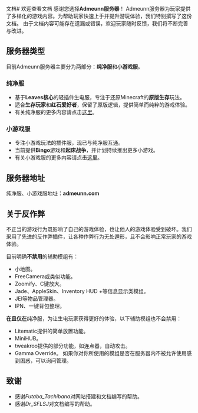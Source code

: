 文档# 欢迎查看文档
感谢您选择**Admeunn服务器**！
Admeunn服务器为玩家提供了多样化的游戏内容。为帮助玩家快速上手并提升游玩体验，我们特别撰写了这份文档。
由于文档内容可能存在遗漏或错误，欢迎玩家随时反馈，我们将不断完善与改进。

## 服务器类型
目前Admeunn服务器主要分为两部分：**纯净服**和**小游戏服**。

### 纯净服
- 基于**Leaves核心**的轻插件生电服，专注于还原Minecraft的**原版生存**玩法。
- 适合**生存玩家**和**红石爱好者**，保留了原版逻辑，提供简单而纯粹的游戏体验。
- 有关纯净服的更多内容请点击[这里](/vanilla/vanilla)。

### 小游戏服
- 专注小游戏玩法的插件服，现已与纯净服互通。
- 当前提供**Bingo**游戏和**起床战争**，并计划持续推出更多小游戏。
- 有关小游戏服的更多内容请点击[这里](/minigames/minigames)。

## 服务器地址
纯净服、小游戏服地址：**admeunn.com**

## 关于反作弊
不正当的游戏行为既影响了自己的游戏体验，也让他人的游戏体验受到破坏。我们采用了先进的反作弊插件，让各种作弊行为无处遁形，且不会影响正常玩家的游戏体验。

目前明确**不禁用**的辅助模组有：

- 小地图。
- FreeCamera或类似功能。
- Zoomify、C键放大。
- Jade、AppleSkin、Inventory HUD +等信息显示类模组。
- JEI等物品管理器。
- IPN、一键背包整理。

**在且仅在**纯净服，为让生电玩家获得更好的体验，以下辅助模组也不会禁用：

- Litematic提供的简单放置功能。
- MiniHUB。
- tweakroo提供的部分功能，如连点器，自动攻击。
- Gamma Override。
如果你对你所使用的模组是否在服务器内不被允许使用感到困惑，可以询问管理。

## 致谢
- 感谢*Futaba_Tachibana*对网站搭建和文档编写的帮助。
- 感谢*Dr_SFLSJ*对文档编写的帮助。